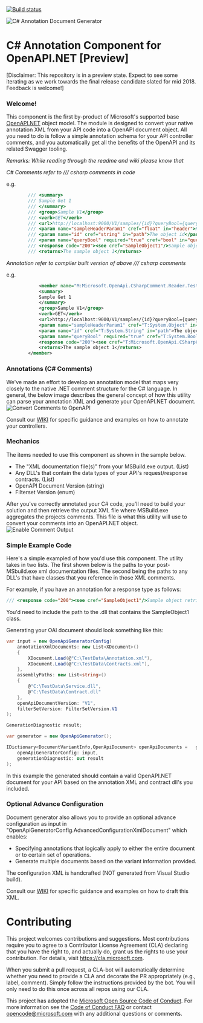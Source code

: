 

[![Build status](https://ci.appveyor.com/api/projects/status/capxc7p5cvyrq21w/branch/master?svg=true)](https://ci.appveyor.com/project/MicrosoftOpenAPINETAdmin/openapi-net-csharpcomment/branch/master)

![C# Annotation Document Generator](docs/images/banner.png "Convert /// C# Comments --> OpenAPI.NET")

# C# Annotation Component for OpenAPI.NET [Preview]
[Disclaimer: This repository is in a preview state. Expect to see some iterating as we work towards the final release candidate slated for mid 2018. Feedback is welcome!]


### Welcome!
This component is the first by-product of Microsoft's supported base [OpenAPI.NET](http://aka.ms/openapi) object model. The module is designed to convert your native annotation XML from your API code into a OpenAPI document object. All you need to do is follow a simple annotation schema for your API controller comments, and you automatically get all the benefits of the OpenAPI and its related Swagger tooling.

_Remarks: While reading through the readme and wiki please know that_

_C# Comments refer to /// csharp comments in code_

e.g.
```csharp
        /// <summary>
        /// Sample Get 1
        /// </summary>
        /// <group>Sample V1</group>
        /// <verb>GET</verb>
        /// <url>http://localhost:9000/V1/samples/{id}?queryBool={queryBool}</url>
        /// <param name="sampleHeaderParam1" cref="float" in="header">Header param 1</param>
        /// <param name="id" cref="string" in="path">The object id</param>
        /// <param name="queryBool" required="true" cref="bool" in="query">Sample query boolean</param>
        /// <response code="200"><see cref="SampleObject1"/>Sample object retrieved</response>
        /// <returns>The sample object 1</returns>
```

_Annotation refer to compiler built version of above /// csharp comments_

e.g.
```xml
            <member name="M:Microsoft.OpenApi.CSharpComment.Reader.Tests.SampleApis.Controllers.SampleControllerV1.SampleGet1(System.String,System.Boolean)">
            <summary>
            Sample Get 1
            </summary>
            <group>Sample V1</group>
            <verb>GET</verb>
            <url>http://localhost:9000/V1/samples/{id}?queryBool={queryBool}</url>
            <param name="sampleHeaderParam1" cref="T:System.Object" in="header">Header param 1</param>
            <param name="id" cref="T:System.String" in="path">The object id</param>
            <param name="queryBool" required="true" cref="T:System.Boolean" in="query">Sample query boolean</param>
            <response code="200"><see cref="T:Microsoft.OpenApi.CSharpComment.Reader.Tests.Contracts.SampleObject1"/>Sample object retrieved</response>
            <returns>The sample object 1</returns>
        </member>
```

### Annotations (C# Comments)
We've made an effort to develop an annotation model that maps very closely to the native .NET comment structure for the C# language. In general, the below image describes the general concept of how this utility can parse your annotation XML and generate your OpenAPI.NET document.
![Convert Comments to OpenAPI](docs/images/comment-oai-map.png "Map /// C# Comments --> OpenAPI.NET")

Consult our [WIKI](https://github.com/Microsoft/OpenAPI.NET.CSharpComment/wiki) for specific guidance and examples on how to annotate your controllers.

### Mechanics
The items needed to use this component as shown in the sample below.
- The "XML documentation file(s)" from your MSBuild.exe output. (List<string>)
- Any DLL's that contain the data types of your API's request/response contracts. (List<string>)
- OpenAPI Document Version (string)
- Filterset Version (enum)

After you've correctly annotated your C# code, you'll need to build your solution and then retrieve the output XML file where MSBuild.exe aggregates the projects comments. This file is what this utility will use to convert your comments into an OpenAPI.NET object.
![Enable Comment Output](docs/images/vs-enable.png "Output comments from MSBuild.exe")

### Simple Example Code
Here's a simple exampled of how you'd use this component. The utility takes in two lists. The first shown below is the paths to your post-MSbuild.exe xml documentation files. The second being the paths to any DLL's that have classes that you reference in those XML comments.

For example, if you have an annotation for a response type as follows:
```csharp
/// <response code="200"><see cref="SampleObject1"/>Sample object retrieved</response>
```
You'd need to include the path to the .dll that contains the SampleObject1 class. 

Generating your OAI document should look something like this:
```csharp
var input = new OpenApiGeneratorConfig(
    annotationXmlDocuments: new List<XDocument>()
    {
        XDocument.Load(@"C:\TestData\Annotation.xml"),
        XDocument.Load(@"C:\TestData\Contracts.xml"),
    },
    assemblyPaths: new List<string>()
    {
        @"C:\TestData\Service.dll",
        @"C:\TestData\Contract.dll"
    },
    openApiDocumentVersion: "V1",
    filterSetVersion: FilterSetVersion.V1
);

GenerationDiagnostic result;

var generator = new OpenApiGenerator();

IDictionary<DocumentVariantInfo,OpenApiDocument> openApiDocuments =   generator.GenerateDocuments(
    openApiGeneratorConfig: input,
    generationDiagnostic: out result
);
```
In this example the generated should contain a valid OpenAPI.NET document for your API based on the annotation XML and contract dll's you included.

### Optional Advance Configuration

Document generator also allows you to provide an optional advance configuration as input in "OpenApiGeneratorConfig.AdvancedConfigurationXmlDocument"
which enables:

- Specifying annotations that logically apply to either the entire document or to certain set of operations.
- Generate multiple documents based on the variant information provided.

The configuration XML is handcrafted (NOT generated from Visual Studio build).

Consult our [WIKI](https://github.com/Microsoft/OpenAPI.NET.CSharpComment/wiki/Advance-Configuration-XML) for specific guidance and examples on how to draft this XML.

# Contributing
This project welcomes contributions and suggestions.  Most contributions require you to agree to a
Contributor License Agreement (CLA) declaring that you have the right to, and actually do, grant us
the rights to use your contribution. For details, visit https://cla.microsoft.com.

When you submit a pull request, a CLA-bot will automatically determine whether you need to provide
a CLA and decorate the PR appropriately (e.g., label, comment). Simply follow the instructions
provided by the bot. You will only need to do this once across all repos using our CLA.

This project has adopted the [Microsoft Open Source Code of Conduct](https://opensource.microsoft.com/codeofconduct/).
For more information see the [Code of Conduct FAQ](https://opensource.microsoft.com/codeofconduct/faq/) or
contact [opencode@microsoft.com](mailto:opencode@microsoft.com) with any additional questions or comments.
